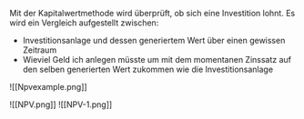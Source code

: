 Mit der Kapitalwertmethode wird überprüft, ob sich eine Investition lohnt.
Es wird ein Vergleich aufgestellt zwischen:
- Investitionsanlage und dessen generiertem Wert über einen gewissen Zeitraum
- Wieviel Geld ich anlegen müsste um mit dem momentanen Zinssatz auf den selben generierten Wert zukommen wie die Investitionsanlage

![[Npvexample.png]]

![[NPV.png]]
![[NPV-1.png]]